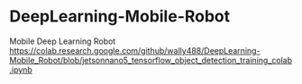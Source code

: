 # DeepLearning-Mobile-Robot
Mobile Deep Learning Robot
https://colab.research.google.com/github/wally488/DeepLearning-Mobile_Robot/blob/jetsonnano5_tensorflow_object_detection_training_colab.ipynb
